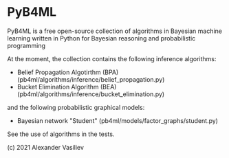 # PyB4ML
PyB4ML is a free open-source collection of algorithms in Bayesian machine learning written in Python for Bayesian reasoning and probabilistic programming

At the moment, the collection contains the following inference algorithms:
- Belief Propagation Algotirthm (BPA) (pb4ml/algorithms/inference/belief_propagation.py)
- Bucket Elimination Algorithm (BEA) (pb4ml/algorithms/inference/bucket_elimination.py)

and the following probabilistic graphical models:
- Bayesian network "Student" (pb4ml/models/factor_graphs/student.py)

See the use of algorithms in the tests.

(c) 2021 Alexander Vasiliev
